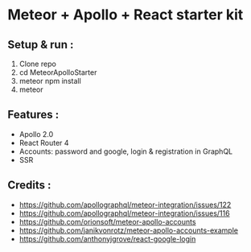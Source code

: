 # Meteor + Apollo + React starter kit


## Setup & run :
1. Clone repo
2. cd MeteorApolloStarter
3. meteor npm install
4. meteor


## Features :
* Apollo 2.0
* React Router 4
* Accounts: password and google, login & registration in GraphQL
* SSR


## Credits :
* https://github.com/apollographql/meteor-integration/issues/122
* https://github.com/apollographql/meteor-integration/issues/116
* https://github.com/orionsoft/meteor-apollo-accounts
* https://github.com/janikvonrotz/meteor-apollo-accounts-example
* https://github.com/anthonyjgrove/react-google-login


